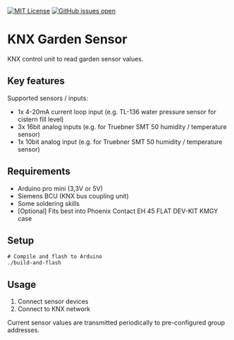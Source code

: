 [![MIT License](https://img.shields.io/github/license/waldbaer/gardensensor?style=flat-square)](https://opensource.org/licenses/MIT)
[![GitHub issues open](https://img.shields.io/github/issues/waldbaer/gardensensor?style=flat-square)](https://github.com/waldbaer/gardensensor/issues)


# KNX Garden Sensor #
KNX control unit to read garden sensor values.


## Key features ##
Supported sensors / inputs:
 - 1x 4-20mA current loop input (e.g. TL-136 water pressure sensor for cistern fill level)
 - 3x 16bit analog inputs (e.g. for Truebner SMT 50 humidity / temperature sensor)
 - 1x 10bit analog input (e.g. for Truebner SMT 50 humidity / temperature sensor)

## Requirements ##
 - Arduino pro mini (3,3V or 5V)
 - Siemens BCU (KNX bus coupling unit)
 - Some soldering skills
 - [Optional] Fits best into Phoenix Contact EH 45 FLAT DEV-KIT KMGY case

## Setup ##
```
# Compile and flash to Arduino
./build-and-flash
```

## Usage ##

1. Connect sensor devices
2. Connect to KNX network

Current sensor values are transmitted periodically to pre-configured group addresses.
